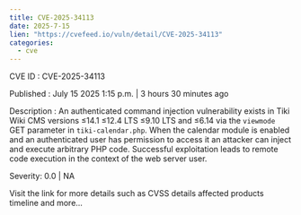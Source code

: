 ```yaml
--- 
title: CVE-2025-34113
date: 2025-7-15
lien: "https://cvefeed.io/vuln/detail/CVE-2025-34113"
categories:
  - cve
---
```


CVE ID : CVE-2025-34113

Published :  July 15
2025
1:15 p.m. | 3 hours
30 minutes ago

Description : An authenticated command injection vulnerability exists in Tiki Wiki CMS versions ≤14.1
≤12.4 LTS
≤9.10 LTS
and ≤6.14 via the `viewmode` GET parameter in `tiki-calendar.php`. When the calendar module is enabled and an authenticated user has permission to access it
an attacker can inject and execute arbitrary PHP code. Successful exploitation leads to remote code execution in the context of the web server user.

Severity: 0.0 | NA

Visit the link for more details
such as CVSS details
affected products
timeline
and more...
